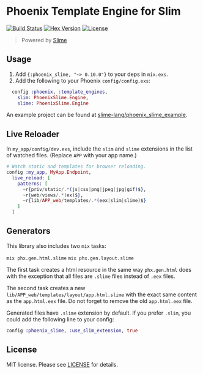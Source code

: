 # Phoenix Template Engine for Slim

[![Build Status][travis-img]][travis] [![Hex Version][hex-img]][hex] [![License][license-img]][license]

> Powered by [Slime](https://github.com/slime-lang/slime)

[travis-img]: https://travis-ci.org/slime-lang/phoenix_slime.svg?branch=master
[travis]: https://travis-ci.org/slime-lang/phoenix_slime
[hex-img]: https://img.shields.io/hexpm/v/phoenix_slime.svg
[hex]: https://hex.pm/packages/phoenix_slime
[license-img]: http://img.shields.io/badge/license-MIT-brightgreen.svg
[license]: http://opensource.org/licenses/MIT

## Usage

  1. Add `{:phoenix_slime, "~> 0.10.0"}` to your deps in `mix.exs`.
  2. Add the following to your Phoenix `config/config.exs`:

```elixir
  config :phoenix, :template_engines,
    slim: PhoenixSlime.Engine,
    slime: PhoenixSlime.Engine
```

An example project can be found at [slime-lang/phoenix_slime_example][phoenix_slime_example].

[phoenix_slime_example]: https://github.com/slime-lang/phoenix_slime_example

## Live Reloader
In `my_app/config/dev.exs`, include the `slim` and `slime` extensions in the list of watched files. (Replace `APP` with your app name.)

```elixir
# Watch static and templates for browser reloading.
config :my_app, MyApp.Endpoint,
  live_reload: [
    patterns: [
      ~r{priv/static/.*(js|css|png|jpeg|jpg|gif)$},
      ~r{web/views/.*(ex)$},
      ~r{lib/APP_web/templates/.*(eex|slim|slime)$}
    ]
  ]
```

## Generators

This library also includes two `mix` tasks:

`mix phx.gen.html.slime`
`mix phx.gen.layout.slime`

The first task creates a html resource in the same way `phx.gen.html` does
with the exception that all files are `.slime` files instead of `.eex` files.

The second task creates a new `lib/APP_web/templates/layout/app.html.slime` with the
exact same content as the `app.html.eex` file. Do not forget to remove the old
`app.html.eex` file.

Generated files have `.slime` extension by default. If you prefer `.slim`, you could add the following line to your config:

```elixir
config :phoenix_slime, :use_slim_extension, true
```

## License

MIT license. Please see [LICENSE][license] for details.

[LICENSE]: https://github.com/slime-lang/slime/blob/master/LICENSE
